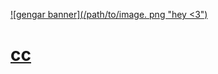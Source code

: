 [![gengar banner](/path/to/image. png "hey <3")](https://dsc.gg/rewind)

# [cc](https://tiktok.com/@cc)
